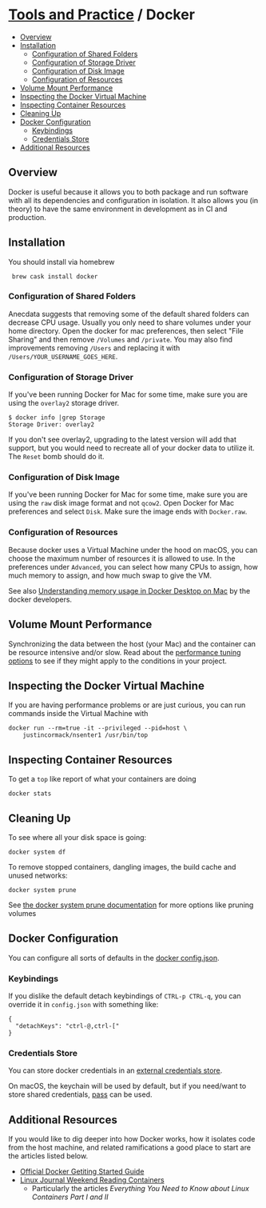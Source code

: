 # [Tools and Practice](../README.md) / Docker

<!-- vim-markdown-toc GFM -->

* [Overview](#overview)
* [Installation](#installation)
  * [Configuration of Shared Folders](#configuration-of-shared-folders)
  * [Configuration of Storage Driver](#configuration-of-storage-driver)
  * [Configuration of Disk Image](#configuration-of-disk-image)
  * [Configuration of Resources](#configuration-of-resources)
* [Volume Mount Performance](#volume-mount-performance)
* [Inspecting the Docker Virtual Machine](#inspecting-the-docker-virtual-machine)
* [Inspecting Container Resources](#inspecting-container-resources)
* [Cleaning Up](#cleaning-up)
* [Docker Configuration](#docker-configuration)
  * [Keybindings](#keybindings)
  * [Credentials Store](#credentials-store)
* [Additional Resources](#additional-resources)

<!-- vim-markdown-toc -->

## Overview

Docker is useful because it allows you to both package and run
software with all its dependencies and configuration in isolation.  It
also allows you (in theory) to have the same environment in
development as in CI and production.

## Installation

You should install via homebrew

     brew cask install docker

### Configuration of Shared Folders

Anecdata suggests that removing some of the default shared folders can
decrease CPU usage.  Usually you only need to share volumes under your
home directory.  Open the docker for mac preferences, then select
"File Sharing" and then remove `/Volumes` and `/private`.  You may
also find improvements removing `/Users` and replacing it with
`/Users/YOUR_USERNAME_GOES_HERE`.

### Configuration of Storage Driver

If you've been running Docker for Mac for some time, make sure you are
using the `overlay2` storage driver.

    $ docker info |grep Storage
    Storage Driver: overlay2

If you don't see overlay2, upgrading to the latest version will add
that support, but you would need to recreate all of your docker data
to utilize it.  The `Reset` bomb should do it.

### Configuration of Disk Image

If you've been running Docker for Mac for some time, make sure you are
using the `raw` disk image format and not `qcow2`.  Open Docker for
Mac preferences and select `Disk`.  Make sure the image ends with
`Docker.raw`.

### Configuration of Resources

Because docker uses a Virtual Machine under the hood on macOS, you can
choose the maximum number of resources it is allowed to use. In the
preferences under `Advanced`, you can select how many CPUs to assign,
how much memory to assign, and how much swap to give the VM.

See also [Understanding memory usage in Docker Desktop on
Mac](https://docs.google.com/document/d/17ZiQC1Tp9iH320K-uqVLyiJmk4DHJ3c4zgQetJiKYQM/edit)
by the docker developers.

## Volume Mount Performance

Synchronizing the data between the host (your Mac) and the container
can be resource intensive and/or slow.  Read about the [performance
tuning options](https://docs.docker.com/docker-for-mac/osxfs-caching/)
to see if they might apply to the conditions in your project.

## Inspecting the Docker Virtual Machine

If you are having performance problems or are just curious, you can
run commands inside the Virtual Machine with

    docker run --rm=true -it --privileged --pid=host \
        justincormack/nsenter1 /usr/bin/top

## Inspecting Container Resources

To get a `top` like report of what your containers are doing

    docker stats

## Cleaning Up

To see where all your disk space is going:

    docker system df

To remove stopped containers, dangling images, the build cache and
unused networks:

    docker system prune

See [the docker system prune
documentation](https://docs.docker.com/engine/reference/commandline/system_prune/)
for more options like pruning volumes

## Docker Configuration

You can configure all sorts of defaults in the [docker
config.json](https://docs.docker.com/engine/reference/commandline/cli/#configuration-files).

### Keybindings

If you dislike the default detach keybindings of `CTRL-p CTRL-q`, you
can override it in `config.json` with something like:

    {
      "detachKeys": "ctrl-@,ctrl-["
    }

### Credentials Store

You can store docker credentials in an [external credentials
store](https://docs.docker.com/engine/reference/commandline/login/#credentials-store).

On macOS, the keychain will be used by default, but if you need/want
to store shared credentials, [pass](https://www.passwordstore.org/)
can be used.

## Additional Resources

If you would like to dig deeper into how Docker works, how it isolates code from the host machine, and related ramifications a good place to start are the articles listed below.

* [Official Docker Getiting Started Guide](https://docs.docker.com/get-started/)
* [Linux Journal Weekend Reading Containers](https://www.linuxjournal.com/content/weekend-reading-containers)
  * Particularly the articles _Everything You Need to Know about Linux Containers Part I and II_
